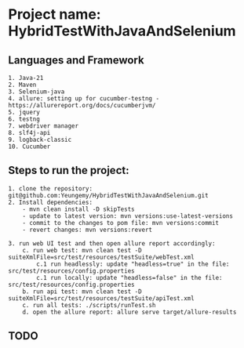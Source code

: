 # Project name: HybridTestWithJavaAndSelenium
## Languages and Framework
    1. Java-21
    2. Maven
    3. Selenium-java
    4. allure: setting up for cucumber-testng - https://allurereport.org/docs/cucumberjvm/
    5. jquery
    6. testng
    7. webdriver manager
    8. slf4j-api
    9. logback-classic
    10. Cucumber

## Steps to run the project:
    1. clone the repository: git@github.com:Yeungemy/HybridTestWithJavaAndSelenium.git
    2. Install dependencies: 
        - mvn clean install -D skipTests
        - update to latest version: mvn versions:use-latest-versions
        - commit to the changes to pom file: mvn versions:commit
        - revert changes: mvn versions:revert

    3. run web UI test and then open allure report accordingly:
        c. run web test: mvn clean test -D suiteXmlFile=src/test/resources/testSuite/webTest.xml
            c.1 run headlessly: update "headless=true" in the file: src/test/resources/config.properties
            c.1 run locally: update "headless=false" in the file: src/test/resources/config.properties
        b. run api test: mvn clean test -D suiteXmlFile=src/test/resources/testSuite/apiTest.xml
        c. run all tests: ./scripts/runTest.sh
        d. open the allure report: allure serve target/allure-results

## TODO